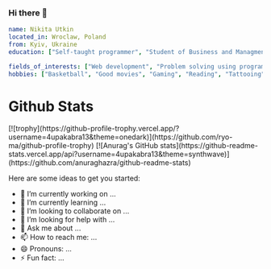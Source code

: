 ### Hi there 👋

```yaml
name: Nikita Utkin
located_in: Wroclaw, Poland
from: Kyiv, Ukraine
education: ["Self-taught programmer", "Student of Business and Managment"]

fields_of_interests: ["Web development", "Problem solving using programming"]
hobbies: ["Basketball", "Good movies", "Gaming", "Reading", "Tattooing"]
```

<h1>Github Stats</h1>
[![trophy](https://github-profile-trophy.vercel.app/?username=4upakabra13&theme=onedark)](https://github.com/ryo-ma/github-profile-trophy)
[![Anurag's GitHub stats](https://github-readme-stats.vercel.app/api?username=4upakabra13&theme=synthwave)](https://github.com/anuraghazra/github-readme-stats)

Here are some ideas to get you started:

- 🔭 I’m currently working on ...
- 🌱 I’m currently learning ...
- 👯 I’m looking to collaborate on ...
- 🤔 I’m looking for help with ...
- 💬 Ask me about ...
- 📫 How to reach me: ...
- 😄 Pronouns: ...
- ⚡ Fun fact: ...

